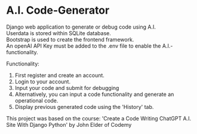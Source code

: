 # A.I. Code-Generator

Django web application to generate or debug code using A.I.  
Userdata is stored within SQLite database.  
Bootstrap is used to create the frontend framework.  
An openAI API Key must be added to the .env file to enable the A.I.-functionality.  

Functionality:

1. First register and create an account.
2. Login to your account.
3. Input your code and submit for debugging
4. Alternatively, you can input a code functionality and generate an operational code.
5. Display previous generated code using the 'History' tab.

This project was based on the course:
'Create a Code Writing ChatGPT A.I. Site With Django Python' by John Elder of Codemy